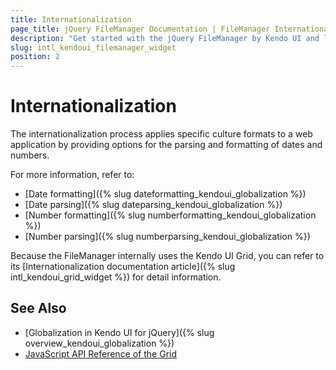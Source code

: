 ```yaml
---
title: Internationalization
page_title: jQuery FileManager Documentation | FileManager Internationalization
description: "Get started with the jQuery FileManager by Kendo UI and learn about the options it supports for parsing and formatting of dates and numbers."
slug: intl_kendoui_filemanager_widget
position: 2
---
```


# Internationalization

The internationalization process applies specific culture formats to a web application by providing options for the parsing and formatting of dates and numbers.

For more information, refer to:
* [Date formatting]({% slug dateformatting_kendoui_globalization %})
* [Date parsing]({% slug dateparsing_kendoui_globalization %})
* [Number formatting]({% slug numberformatting_kendoui_globalization %})
* [Number parsing]({% slug numberparsing_kendoui_globalization %})

Because the FileManager internally uses the Kendo UI Grid, you can refer to its [Internationalization documentation article]({% slug intl_kendoui_grid_widget %}) for detail information.

## See Also

* [Globalization in Kendo UI for jQuery]({% slug overview_kendoui_globalization %})
* [JavaScript API Reference of the Grid](/api/javascript/ui/filemanager)
